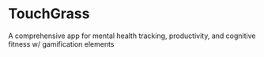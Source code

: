 # TouchGrass
A comprehensive app for mental health tracking, productivity, and cognitive fitness w/ gamification elements
